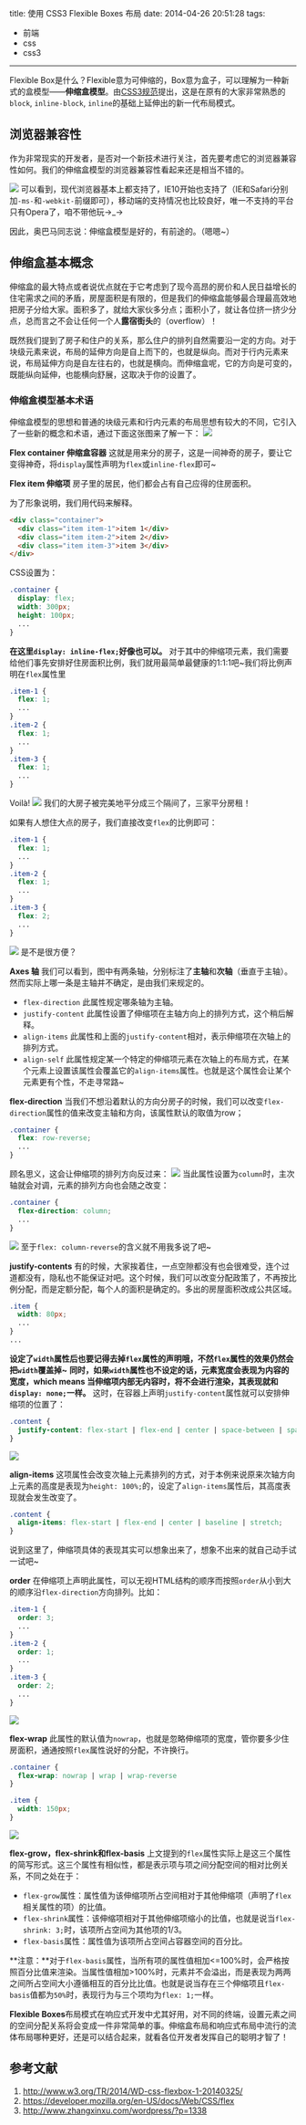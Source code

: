 title: 使用 CSS3 Flexible Boxes 布局
date: 2014-04-26 20:51:28
tags:
- 前端
- css
- css3
---

Flexible Box是什么？Flexible意为可伸缩的，Box意为盒子，可以理解为一种新式的盒模型——**伸缩盒模型**。由[CSS3规范](http://www.w3.org/TR/2014/WD-css-flexbox-1-20140325/)提出，这是在原有的大家非常熟悉的`block`, `inline-block`, `inline`的基础上延伸出的新一代布局模式。

## 浏览器兼容性
作为非常现实的开发者，是否对一个新技术进行关注，首先要考虑它的浏览器兼容性如何。我们的伸缩盒模型的浏览器兼容性看起来还是相当不错的。

<!--more-->

![](/img/flexible-box-compatibility.jpg)
可以看到，现代浏览器基本上都支持了，IE10开始也支持了（IE和Safari分别加`-ms-`和`-webkit-`前缀即可），移动端的支持情况也比较良好，唯一不支持的平台只有Opera了，咱不带他玩→_→

因此，奥巴马同志说：伸缩盒模型是好的，有前途的。（嗯嗯~）

## 伸缩盒基本概念
伸缩盒的最大特点或者说优点就在于它考虑到了现今高昂的房价和人民日益增长的住宅需求之间的矛盾，房屋面积是有限的，但是我们的伸缩盒能够最合理最高效地把房子分给大家。面积多了，就给大家伙多分点；面积小了，就让各位挤一挤少分点，总而言之不会让任何一个人**露宿街头**的（overflow）！

既然我们提到了房子和住户的关系，那么住户的排列自然需要沿一定的方向。对于块级元素来说，布局的延伸方向是自上而下的，也就是纵向。而对于行内元素来说，布局延伸方向是自左往右的，也就是横向。而伸缩盒呢，它的方向是可变的，既能纵向延伸，也能横向舒展，这取决于你的设置了。

### 伸缩盒模型基本术语
伸缩盒模型的思想和普通的块级元素和行内元素的布局思想有较大的不同，它引入了一些新的概念和术语，通过下面这张图来了解一下：
![](/img/flex_terms.png)

**Flex container 伸缩盒容器**
这就是用来分的房子，这是一间神奇的房子，要让它变得神奇，将`display`属性声明为`flex`或`inline-flex`即可~

**Flex item 伸缩项**
房子里的居民，他们都会占有自己应得的住房面积。

为了形象说明，我们用代码来解释。
```html
<div class="container">
  <div class="item item-1">item 1</div>
  <div class="item item-2">item 2</div>
  <div class="item item-3">item 3</div>
</div>
```
CSS设置为：
```css
.container {
  display: flex;
  width: 300px;
  height: 100px;
  ...
}
```
**在这里`display: inline-flex;`好像也可以。**
对于其中的伸缩项元素，我们需要给他们事先安排好住房面积比例，我们就用最简单最健康的1:1:1吧~我们将比例声明在`flex`属性里
```css
.item-1 {
  flex: 1;
  ...
}
.item-2 {
  flex: 1;
  ...
}
.item-3 {
  flex: 1;
  ...
}
```
Voilà!
![](/img/flex-items.jpg)
我们的大房子被完美地平分成三个隔间了，三家平分房租！

如果有人想住大点的房子，我们直接改变`flex`的比例即可：
```css
.item-1 {
  flex: 1;
  ...
}
.item-2 {
  flex: 1;
  ...
}
.item-3 {
  flex: 2;
  ...
}
```
![](/img/flex-items2.jpg)
是不是很方便？

**Axes 轴**
我们可以看到，图中有两条轴，分别标注了**主轴**和**次轴**（垂直于主轴）。然而实际上哪一条是主轴并不确定，是由我们来规定的。
+ `flex-direction` 此属性规定哪条轴为主轴。
+ `justify-content` 此属性设置了伸缩项在主轴方向上的排列方式，这个稍后解释。
+ `align-items` 此属性和上面的`justify-content`相对，表示伸缩项在次轴上的排列方式。
+ `align-self` 此属性规定某一个特定的伸缩项元素在次轴上的布局方式，在某个元素上设置该属性会覆盖它的`align-items`属性。也就是这个属性会让某个元素更有个性，不走寻常路~

**flex-direction**
当我们不想沿着默认的方向分房子的时候，我们可以改变`flex-direction`属性的值来改变主轴和方向，该属性默认的取值为row；
```css
.container {
  flex: row-reverse;
  ...
}
```
顾名思义，这会让伸缩项的排列方向反过来：
![](/img/flex-items-row-reverse.jpg)
当此属性设置为`column`时，主次轴就会对调，元素的排列方向也会随之改变：
```css
.container {
  flex-direction: column;
  ...
}
```
![](/img/flex-items-column.jpg)
至于`flex: column-reverse`的含义就不用我多说了吧~

**justify-contents**
有的时候，大家挨着住，一点空隙都没有也会很难受，连个过道都没有，隐私也不能保证对吧。这个时候，我们可以改变分配政策了，不再按比例分配，而是定额分配，每个人的面积是确定的。多出的房屋面积改成公共区域。
```css
.item {
  width: 80px;
  ...
}
...
```
**设定了`width`属性后也要记得去掉`flex`属性的声明哦，不然`flex`属性的效果仍然会把`width`覆盖掉~**
**同时，如果`width`属性也不设定的话，元素宽度会表现为内容的宽度，which means 当伸缩项内部无内容时，将不会进行渲染，其表现就和`display: none;`一样。**
这时，在容器上声明`justify-content`属性就可以安排伸缩项的位置了：
```css
.content {
  justify-content: flex-start | flex-end | center | space-between | space-around;
}
```
![](/img/justify-content.png)

**align-items**
这项属性会改变次轴上元素排列的方式，对于本例来说原来次轴方向上元素的高度是表现为`height: 100%;`的，设定了`align-items`属性后，其高度表现就会发生改变了。
```css
.content {
  align-items: flex-start | flex-end | center | baseline | stretch;
}
```
说到这里了，伸缩项具体的表现其实可以想象出来了，想象不出来的就自己动手试一试吧~

**order**
在伸缩项上声明此属性，可以无视HTML结构的顺序而按照`order`从小到大的顺序沿`flex-direction`方向排列。比如：
```css
.item-1 {
  order: 3;
  ...
}
.item-2 {
  order: 1;
  ...
}
.item-3 {
  order: 2;
  ...
}
```
![](/img/order.jpg)

**flex-wrap**
此属性的默认值为`nowrap`，也就是忽略伸缩项的宽度，管你要多少住房面积，通通按照`flex`属性说好的分配，不许换行。
```css
.container {
  flex-wrap: nowrap | wrap | wrap-reverse
}

.item {
  width: 150px;
}
```
![](/img/flex-wrap.jpg)

**flex-grow，flex-shrink和flex-basis**
上文提到的`flex`属性实际上是这三个属性的简写形式。这三个属性有相似性，都是表示项与项之间分配空间的相对比例关系，不同之处在于：
+ `flex-grow`属性：属性值为该伸缩项所占空间相对于其他伸缩项（声明了`flex`相关属性的项）的比值。
+ `flex-shrink`属性：该伸缩项相对于其他伸缩项缩小的比值，也就是说当`flex-shrink: 3;`时，该项所占空间为其他项的1/3。
+ `flex-basis`属性：属性值为该项所占空间占容器空间的百分比。

**注意：**对于`flex-basis`属性，当所有项的属性值相加<=100%时，会严格按照百分比值来渲染。当属性值相加>100%时，元素并不会溢出，而是表现为两两之间所占空间大小遵循相互的百分比比值。也就是说当存在三个伸缩项且`flex-basis`值都为`50%`时，表现行为与三个项均为`flex: 1;`一样。

**Flexible Boxes**布局模式在响应式开发中尤其好用，对不同的终端，设置元素之间的空间分配关系将会变成一件非常简单的事。伸缩盒布局和响应式布局中流行的流体布局哪种更好，还是可以结合起来，就看各位开发者发挥自己的聪明才智了！

## 参考文献
1. http://www.w3.org/TR/2014/WD-css-flexbox-1-20140325/
2. https://developer.mozilla.org/en-US/docs/Web/CSS/flex
3. http://www.zhangxinxu.com/wordpress/?p=1338